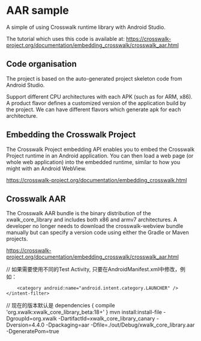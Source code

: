 # AAR sample

A simple of using Crosswalk runtime library with Android Studio.

The tutorial which uses this code is available at:
https://crosswalk-project.org/documentation/embedding_crosswalk/crosswalk_aar.html

## Code organisation

The project is based on the auto-generated project skeleton code from Android Studio.

Support different CPU architectures with each APK (such as for ARM, x86).
A product flavor defines a customized version of the application build by the project.
We can have different flavors which generate apk for each architecture.

## Embedding the Crosswalk Project

The Crosswalk Project embedding API enables you to embed the Crosswalk Project runtime
in an Android application. You can then load a web page (or whole web application) into
the embedded runtime, similar to how you might with an Android WebView.

https://crosswalk-project.org/documentation/embedding_crosswalk.html

## Crosswalk AAR

The Crosswalk AAR bundle is the binary distribution of the xwalk_core_library and
includes both x86 and armv7 architectures. A developer no longer needs to download the
crosswalk-webview bundle manually but can specify a version code using either the Gradle
or Maven projects.

https://crosswalk-project.org/documentation/embedding_crosswalk/crosswalk_aar.html

// 如果需要使用不同的Test Activity, 只要在AndroidManifest.xml中修改，例如：
<activity
    android:name=".MainActivity"
    android:label="@string/app_name" >
    <intent-filter>
        <action android:name="android.intent.action.MAIN" />

        <category android:name="android.intent.category.LAUNCHER" />
    </intent-filter>
</activity>

// 现在的版本默认是
dependencies {
    compile 'org.xwalk:xwalk_core_library_beta:18+'
}
mvn install:install-file -DgroupId=org.xwalk -DartifactId=xwalk_core_library_canary -Dversion=4.4.0 -Dpackaging=aar  -Dfile=./out/Debug/xwalk_core_library.aar -DgeneratePom=true